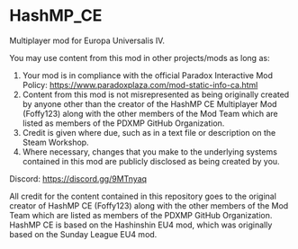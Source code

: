 # HashMP_CE
Multiplayer mod for Europa Universalis IV.

You may use content from this mod in other projects/mods as long as:

1. Your mod is in compliance with the official Paradox Interactive Mod Policy: https://www.paradoxplaza.com/mod-static-info-ca.html
2. Content from this mod is not misrepresented as being originally created by anyone other than the creator of the HashMP CE Multiplayer Mod (Foffy123) along with the other members of the Mod Team which are listed as members of the PDXMP GitHub Organization.
3. Credit is given where due, such as in a text file or description on the Steam Workshop.
4. Where necessary, changes that you make to the underlying systems contained in this mod are publicly disclosed as being created by you.

Discord: https://discord.gg/9MTnyaq

All credit for the content contained in this repository goes to the original creator of HashMP CE (Foffy123) along with the other members of the Mod Team which are listed as members of the PDXMP GitHub Organization. HashMP CE is based on the Hashinshin EU4 mod, which was originally based on the Sunday League EU4 mod.
